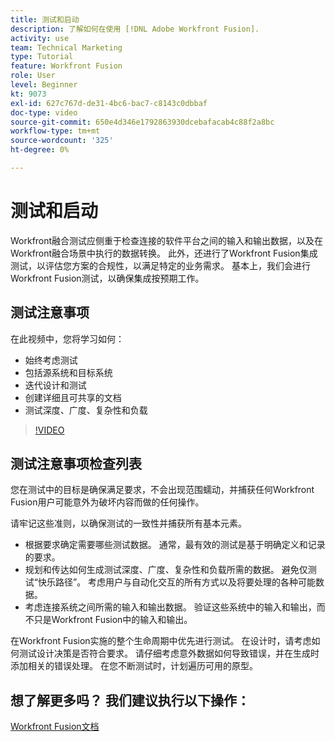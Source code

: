 ```yaml
---
title: 测试和启动
description: 了解如何在使用 [!DNL Adobe Workfront Fusion].
activity: use
team: Technical Marketing
type: Tutorial
feature: Workfront Fusion
role: User
level: Beginner
kt: 9073
exl-id: 627c767d-de31-4bc6-bac7-c8143c0dbbaf
doc-type: video
source-git-commit: 650e4d346e1792863930dcebafacab4c88f2a8bc
workflow-type: tm+mt
source-wordcount: '325'
ht-degree: 0%

---
```


# 测试和启动

Workfront融合测试应侧重于检查连接的软件平台之间的输入和输出数据，以及在Workfront融合场景中执行的数据转换。 此外，还进行了Workfront Fusion集成测试，以评估您方案的合规性，以满足特定的业务需求。 基本上，我们会进行Workfront Fusion测试，以确保集成按预期工作。

## 测试注意事项

在此视频中，您将学习如何：

* 始终考虑测试
* 包括源系统和目标系统
* 迭代设计和测试
* 创建详细且可共享的文档
* 测试深度、广度、复杂性和负载

>[!VIDEO](https://video.tv.adobe.com/v/335315/?quality=12&learn=on)

## 测试注意事项检查列表

您在测试中的目标是确保满足要求，不会出现范围蠕动，并捕获任何Workfront Fusion用户可能意外为破坏内容而做的任何操作。

请牢记这些准则，以确保测试的一致性并捕获所有基本元素。

* 根据要求确定需要哪些测试数据。 通常，最有效的测试是基于明确定义和记录的要求。
* 规划和传达如何生成测试深度、广度、复杂性和负载所需的数据。 避免仅测试“快乐路径”。 考虑用户与自动化交互的所有方式以及将要处理的各种可能数据。
* 考虑连接系统之间所需的输入和输出数据。 验证这些系统中的输入和输出，而不只是Workfront Fusion中的输入和输出。

在Workfront Fusion实施的整个生命周期中优先进行测试。 在设计时，请考虑如何测试设计决策是否符合要求。 请仔细考虑意外数据如何导致错误，并在生成时添加相关的错误处理。 在您不断测试时，计划遍历可用的原型。

## 想了解更多吗？ 我们建议执行以下操作：

[Workfront Fusion文档](https://experienceleague.adobe.com/docs/workfront/using/adobe-workfront-fusion/workfront-fusion-2.html?lang=en)
